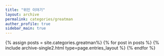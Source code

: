 ```yaml
---
title: "위인 이야기"
layout: archive
permalink: categories/greatman
auther_profile: true
sidebar_main: true
---
```


{% assign posts = site.categories.greatman%}
{% for post in posts %} {% include archive-single2.html type=page.entries_layout %} {% endfor %}